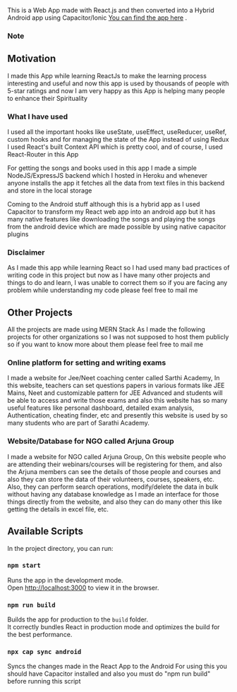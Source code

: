 This is a Web App made with React.js and then converted into a Hybrid Android app using Capacitor/Ionic [You can find the app here](https://play.google.com/store/apps/details?id=com.rahulkudum.vaisnava_songs) 
.
### Note

## Motivation
I made this App while learning ReactJs to make the learning process interesting and useful and now this app is used by thousands of people with 5-star ratings and now I am very happy as this App is helping many people to enhance their Spirituality

### What I have used
I used all the important hooks like useState, useEffect, useReducer, useRef, custom hooks and for managing the state of the App instead of using Redux I used React's built Context API which is pretty cool, and of course, I used React-Router in this App

For getting the songs and books used in this app I made a simple NodeJS/ExpressJS backend which I hosted in Heroku and whenever anyone installs the app it fetches all the data from text files in this backend and store in the local storage

Coming to the Android stuff although this is a hybrid app as I used Capacitor to transform my React web app into an android app but it has many native features like downloading the songs and playing the songs from the android device which are made possible by using native capacitor plugins

### Disclaimer
As I made this app while learning React so I had used many bad practices of writing code in this project but now as I have many other projects and things to do and learn, I was unable to correct them so if you are facing any problem while understanding my code please feel free to mail me

## Other Projects
All the projects are made using MERN Stack As I made the following projects for other organizations so I was not supposed to host them publicly so if you want to know more about them please feel free to mail me

### Online platform for setting and writing exams
I made a website for Jee/Neet coaching center called Sarthi Academy, In this website, teachers can set questions papers in various formats like JEE Mains, Neet and customizable pattern for JEE Advanced and students will be able to access and write those exams and also this website has so many useful features like personal dashboard, detailed exam analysis, Authentication, cheating finder, etc and presently this website is used by so many students who are part of Sarathi Academy.

### Website/Database for NGO called Arjuna Group
I made a website for NGO called Arjuna Group, On this website people who are attending their webinars/courses will be registering for them, and also the Arjuna members can see the details of those people and courses and also they can store the data of their volunteers, courses, speakers, etc. Also, they can perform search operations, modify/delete the data in bulk without having any database knowledge as I made an interface for those things directly from the website, and also they can do many other this like getting the details in excel file, etc.

## Available Scripts

In the project directory, you can run:

### `npm start`

Runs the app in the development mode.<br />
Open [http://localhost:3000](http://localhost:3000) to view it in the browser.

### `npm run build`

Builds the app for production to the `build` folder.<br />
It correctly bundles React in production mode and optimizes the build for the best performance.


### `npx cap sync android`

Syncs the changes made in the React App to the Android
For using this you should have Capacitor installed and also you must do "npm run build" before running this script  
